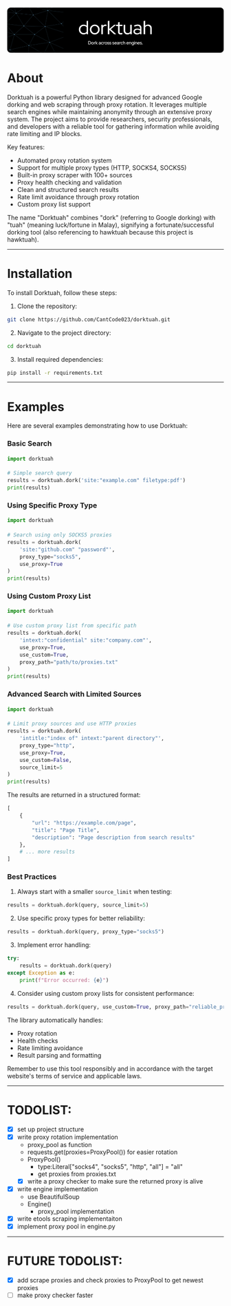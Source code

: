 ![Header](./assets/header.png)

# About

Dorktuah is a powerful Python library designed for advanced Google dorking and web scraping through proxy rotation. It leverages multiple search engines while maintaining anonymity through an extensive proxy system. The project aims to provide researchers, security professionals, and developers with a reliable tool for gathering information while avoiding rate limiting and IP blocks.

Key features:
- Automated proxy rotation system
- Support for multiple proxy types (HTTP, SOCKS4, SOCKS5)
- Built-in proxy scraper with 100+ sources
- Proxy health checking and validation
- Clean and structured search results
- Rate limit avoidance through proxy rotation
- Custom proxy list support

The name "Dorktuah" combines "dork" (referring to Google dorking) with "tuah" (meaning luck/fortune in Malay), signifying a fortunate/successful dorking tool (also referencing to hawktuah because this project is hawktuah).

---

# Installation

To install Dorktuah, follow these steps:

1. Clone the repository:
```bash
git clone https://github.com/CantCode023/dorktuah.git
```

2. Navigate to the project directory:
```bash
cd dorktuah
```

3. Install required dependencies:
```bash
pip install -r requirements.txt
```

---

# Examples

Here are several examples demonstrating how to use Dorktuah:

### Basic Search
```python
import dorktuah

# Simple search query
results = dorktuah.dork('site:"example.com" filetype:pdf')
print(results)
```

### Using Specific Proxy Type
```python
import dorktuah

# Search using only SOCKS5 proxies
results = dorktuah.dork(
    'site:"github.com" "password"',
    proxy_type="socks5",
    use_proxy=True
)
print(results)
```

### Using Custom Proxy List
```python
import dorktuah

# Use custom proxy list from specific path
results = dorktuah.dork(
    'intext:"confidential" site:"company.com"',
    use_proxy=True,
    use_custom=True,
    proxy_path="path/to/proxies.txt"
)
print(results)
```

### Advanced Search with Limited Sources
```python
import dorktuah

# Limit proxy sources and use HTTP proxies
results = dorktuah.dork(
    'intitle:"index of" intext:"parent directory"',
    proxy_type="http",
    use_proxy=True,
    use_custom=False,
    source_limit=5
)
print(results)
```

The results are returned in a structured format:
```python
[
    {
        "url": "https://example.com/page",
        "title": "Page Title",
        "description": "Page description from search results"
    },
    # ... more results
]
```

### Best Practices

1. Always start with a smaller `source_limit` when testing:
```python
results = dorktuah.dork(query, source_limit=5)
```

2. Use specific proxy types for better reliability:
```python
results = dorktuah.dork(query, proxy_type="socks5")
```

3. Implement error handling:
```python
try:
    results = dorktuah.dork(query)
except Exception as e:
    print(f"Error occurred: {e}")
```

4. Consider using custom proxy lists for consistent performance:
```python
results = dorktuah.dork(query, use_custom=True, proxy_path="reliable_proxies.txt")
```

The library automatically handles:
- Proxy rotation
- Health checks
- Rate limiting avoidance
- Result parsing and formatting

Remember to use this tool responsibly and in accordance with the target website's terms of service and applicable laws.

---

# TODOLIST:

- [x] set up project structure
- [x] write proxy rotation implementation
  - proxy_pool as function
  - requests.get(proxies=ProxyPool()) for easier rotation
  - ProxyPool()
    - type:Literal["socks4", "socks5", "http", "all"] = "all"
    - get proxies from proxies.txt
  - [x] write a proxy checker to make sure the returned proxy is alive
- [x] write engine implementation
  - use BeautifulSoup
  - Engine()
    - proxy_pool implementation
- [x] write etools scraping implementaiton
- [x] implement proxy pool in engine.py

---

# FUTURE TODOLIST:

- [x] add scrape proxies and check proxies to ProxyPool to get newest proxies
- [ ] make proxy checker faster
